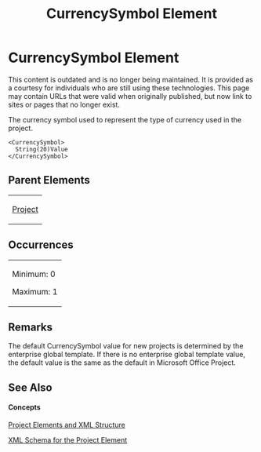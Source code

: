 ﻿---
title: CurrencySymbol Element
TOCTitle: CurrencySymbol Element
ms:assetid: 52326940-06b2-401e-998c-71ca77c944a3
ms:mtpsurl: https://msdn.microsoft.com/en-us/library/Bb968502(v=office.12)
ms:contentKeyID: 13188194
ms.date: 05/05/2014
mtps_version: v=office.12
f1_keywords:
- CurrencySymbol element
---

# CurrencySymbol Element

This content is outdated and is no longer being maintained. It is provided as a courtesy for individuals who are still using these technologies. This page may contain URLs that were valid when originally published, but now link to sites or pages that no longer exist.

The currency symbol used to represent the type of currency used in the project.

    <CurrencySymbol>
      String(20)Value
    </CurrencySymbol>

## Parent Elements

<table>
<colgroup>
<col style="width: 100%" />
</colgroup>
<tbody>
<tr class="odd">
<td><p><a href="bb968701(v=office.12).md">Project</a></p></td>
</tr>
</tbody>
</table>

## Occurrences

<table>
<colgroup>
<col style="width: 100%" />
</colgroup>
<tbody>
<tr class="odd">
<td><p>Minimum: 0</p>
<p>Maximum: 1</p></td>
</tr>
</tbody>
</table>

## Remarks

The default CurrencySymbol value for new projects is determined by the enterprise global template. If there is no enterprise global template value, the default value is the same as the default in Microsoft Office Project.

## See Also

#### Concepts

[Project Elements and XML Structure](bb968439\(v=office.12\).md)

[XML Schema for the Project Element](bb968695\(v=office.12\).md)

